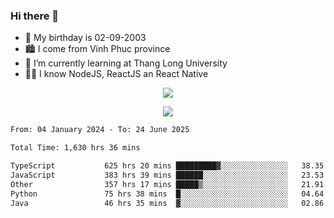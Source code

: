 ### Hi there 👋
- 🎂 My birthday is 02-09-2003
- 🏙️ I come from Vinh Phuc province
- 🌱 I’m currently learning at Thang Long University
- 🧑‍💻 I know NodeJS, ReactJS an React Native
<p align="center"><img src="https://github-readme-stats.vercel.app/api?username=tmquang0209&show_icons=true&theme=gradient"></p>
<p align="center"><img src="https://github-readme-stats.vercel.app/api/top-langs/?username=tmquang0209&hide=scss,css&langs_count=10"></p>
<!--START_SECTION:waka-->

```txt
From: 04 January 2024 - To: 24 June 2025

Total Time: 1,630 hrs 36 mins

TypeScript           625 hrs 20 mins █████████▓░░░░░░░░░░░░░░░   38.35 %
JavaScript           383 hrs 39 mins ██████░░░░░░░░░░░░░░░░░░░   23.53 %
Other                357 hrs 17 mins █████▒░░░░░░░░░░░░░░░░░░░   21.91 %
Python               75 hrs 38 mins  █░░░░░░░░░░░░░░░░░░░░░░░░   04.64 %
Java                 46 hrs 35 mins  ▓░░░░░░░░░░░░░░░░░░░░░░░░   02.86 %
```

<!--END_SECTION:waka-->
